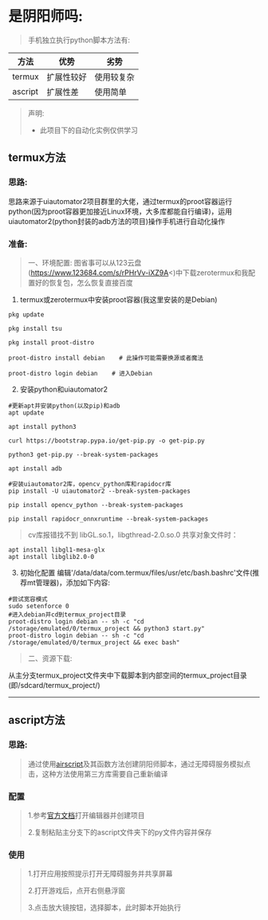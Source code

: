 # 是阴阳师吗:  
> 手机独立执行python脚本方法有:

|方法|优势|劣势|
|---|---|---|
|termux|扩展性较好|使用较复杂|
|ascript|扩展性差|使用简单|
> 
> 声明:
> + 此项目下的自动化实例仅供学习  
## termux方法
### 思路:
思路来源于uiautomator2项目群里的大佬，通过termux的proot容器运行python(因为proot容器更加接近Linux环境，大多库都能自行编译)，运用uiautomator2(python封装的adb方法的项目)操作手机进行自动化操作  
### 准备:
> 一、环境配置:
图省事可以从123云盘(https://www.123684.com/s/rPHrVv-iXZ9A<)中下载zerotermux和我配置好的恢复包，怎么恢复直接百度  
1. termux或zerotermux中安装proot容器(我这里安装的是Debian)
~~~
pkg update

pkg install tsu

pkg install proot-distro

proot-distro install debian    # 此操作可能需要换源或者魔法

proot-distro login debian    # 进入Debian
~~~
2. 安装python和uiautomator2
~~~
#更新apt并安装python(以及pip)和adb
apt update

apt install python3

curl https://bootstrap.pypa.io/get-pip.py -o get-pip.py

python3 get-pip.py --break-system-packages

apt install adb

#安装uiautomator2库，opencv_python库和rapidocr库
pip install -U uiautomator2 --break-system-packages

pip install opencv_python --break-system-packages

pip install rapidocr_onnxruntime --break-system-packages
~~~
> cv库报错找不到 libGL.so.1，libgthread-2.0.so.0 共享对象文件时：  
~~~
apt install libgl1-mesa-glx
apt install libglib2.0-0
~~~
3. 初始化配置
编辑'/data/data/com.termux/files/usr/etc/bash.bashrc'文件(推荐mt管理器)，添加如下内容:
~~~
#尝试宽容模式
sudo setenforce 0
#进入debian并cd到termux_project目录
proot-distro login debian -- sh -c "cd /storage/emulated/0/termux_project && python3 start.py"
proot-distro login debian -- sh -c "cd /storage/emulated/0/termux_project && exec bash"
~~~

> 二、资源下载:

从主分支termux_project文件夹中下载脚本到内部空间的termux_project目录(即/sdcard/termux_project/)  

---
## ascript方法  
### 思路:  
> 通过使用[airscript](http://ascript.cn/)及其函数方法创建阴阳师脚本，通过无障碍服务模拟点击，这种方法使用第三方库需要自己重新编译  
### 配置  
> 1.参考[官方文档](http://ascript.cn/docs/android/guide/first)打开编辑器并创建项目
> 
> 2.复制粘贴主分支下的ascript文件夹下的py文件内容并保存  
### 使用  
> 1.打开应用按照提示打开无障碍服务并共享屏幕
> 
> 2.打开游戏后，点开右侧悬浮窗
> 
> 3.点击放大镜按钮，选择脚本，此时脚本开始执行

